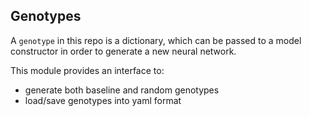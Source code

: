 ## Genotypes

A `genotype` in this repo is a dictionary, which can be passed to a model constructor in order to generate a new neural network.

This module provides an interface to:
- generate both baseline and random genotypes 
- load/save genotypes into yaml format 